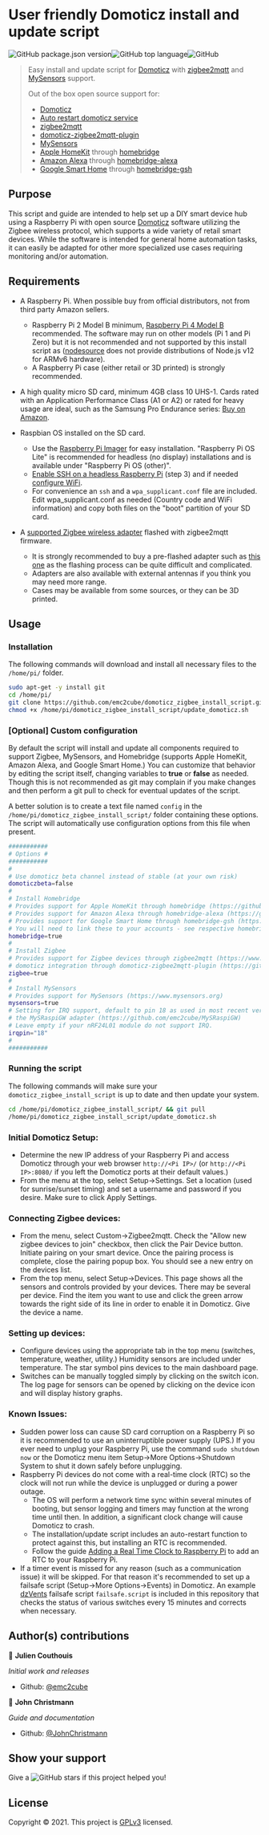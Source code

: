 # User friendly Domoticz install and update script

![GitHub package.json version](https://img.shields.io/github/package-json/v/emc2cube/domoticz_zigbee_install_script)![GitHub top language](https://img.shields.io/github/languages/top/emc2cube/domoticz_zigbee_install_script?color=green)![GitHub](https://img.shields.io/github/license/emc2cube/domoticz_zigbee_install_script?color=yellow)

> Easy install and update script for [Domoticz](https://domoticz.com) with [zigbee2mqtt](https://www.zigbee2mqtt.io) and [MySensors](https://www.mysensors.org) support.
>
> Out of the box open source support for:
> * [Domoticz](https://domoticz.com)
> * [Auto restart domoticz service](https://github.com/agambier/domoticz_addons)
> * [zigbee2mqtt](https://www.zigbee2mqtt.io)
> * [domoticz-zigbee2mqtt-plugin](https://github.com/stas-demydiuk/domoticz-zigbee2mqtt-plugin)
> * [MySensors](https://www.mysensors.org)
> * [Apple HomeKit](https://developer.apple.com/homekit/) through [homebridge](https://github.com/homebridge/homebridge)
> * [Amazon Alexa](https://alexa.amazon.com/) through [homebridge-alexa](https://github.com/NorthernMan54/homebridge-alexa)
> * [Google Smart Home](https://assistant.google.com) through [homebridge-gsh](https://github.com/oznu/homebridge-gsh)

## Purpose

This script and guide are intended to help set up a DIY smart device hub using a Raspberry Pi with open source [Domoticz](https://domoticz.com/) software utilizing the Zigbee wireless protocol, which supports a wide variety of retail smart devices. While the software is intended for general home automation tasks, it can easily be adapted for other more specialized use cases requiring monitoring and/or automation.

## Requirements

* A Raspberry Pi. When possible buy from official distributors, not from third party Amazon sellers.
	* Raspberry Pi 2 Model B minimum, [Raspberry Pi 4 Model B](https://www.raspberrypi.org/products/raspberry-pi-4-model-b/) recommended.  The software may run on other models (Pi 1 and Pi Zero) but it is not recommended and not supported by this install script as ([nodesource](https://nodesource.com) does not provide distributions of Node.js v12 for ARMv6 hardware).
	* A Raspberry Pi case (either retail or 3D printed) is strongly recommended.

* A high quality micro SD card, minimum 4GB class 10 UHS-1. Cards rated with an Application Performance Class (A1 or A2) or rated for heavy usage are ideal, such as the Samsung Pro Endurance series: [Buy on Amazon](https://amzn.to/2XOH0c3).

* Raspbian OS installed on the SD card.
	* Use the [Raspberry Pi Imager](https://www.raspberrypi.org/software/) for easy installation. "Raspberry Pi OS Lite" is recommended for headless (no display) installations and is available under "Raspberry Pi OS (other)".
	* [Enable SSH on a headless Raspberry Pi](https://www.raspberrypi.org/documentation/remote-access/ssh/README.md) (step 3) and if needed [configure WiFi](https://www.raspberrypi.org/documentation/configuration/wireless/headless.md).
	* For convenience an `ssh` and a `wpa_supplicant.conf` file are included. Edit wpa_supplicant.conf as needed (Country code and WiFi information) and copy both files on the "boot" partition of your SD card.

* A [supported Zigbee wireless adapter](https://www.zigbee2mqtt.io/information/supported_adapters.html) flashed with zigbee2mqtt firmware.
	* It is strongly recommended to buy a pre-flashed adapter such as [this one](https://www.aliexpress.com/item/4000818147676.html) as the flashing process can be quite difficult and complicated.
	* Adapters are also available with external antennas if you think you may need more range.
	* Cases may be available from some sources, or they can be 3D printed.

## Usage

### Installation

The following commands will download and install all necessary files to the `/home/pi/` folder.

```sh
sudo apt-get -y install git
cd /home/pi/
git clone https://github.com/emc2cube/domoticz_zigbee_install_script.git
chmod +x /home/pi/domoticz_zigbee_install_script/update_domoticz.sh
```

### [Optional] Custom configuration

By default the script will install and update all components required to support Zigbee, MySensors, and Homebridge (supports Apple HomeKit, Amazon Alexa, and Google Smart Home.)
You can customize that behavior by editing the script itself, changing variables to **true** or **false** as needed. Though this is not recommended as git may complain if you make changes and then perform a git pull to check for eventual updates of the script.

A better solution is to create a text file named `config` in the `/home/pi/domoticz_zigbee_install_script/` folder containing these options. The script will automatically use configuration options from this file when present.

```sh
###########
# Options #
###########
#
# Use domoticz beta channel instead of stable (at your own risk)
domoticzbeta=false
#
# Install Homebridge
# Provides support for Apple HomeKit through homebridge (https://github.com/homebridge/homebridge)
# Provides support for Amazon Alexa through homebridge-alexa (https://github.com/NorthernMan54/homebridge-alexa)
# Provides support for Google Smart Home through homebridge-gsh (https://github.com/oznu/homebridge-gsh)
# You will need to link these to your accounts - see respective homebridge plugin websites
homebridge=true
#
# Install Zigbee
# Provides support for Zigbee devices through zigbee2mqtt (https://www.zigbee2mqtt.io) and
# domoticz integration through domoticz-zigbee2mqtt-plugin (https://github.com/stas-demydiuk/domoticz-zigbee2mqtt-plugin)
zigbee=true
#
# Install MySensors
# Provides support for MySensors (https://www.mysensors.org)
mysensors=true
# Setting for IRQ support, default to pin 18 as used in most recent versions of
# the MySRaspiGW adapter (https://github.com/emc2cube/MySRaspiGW)
# Leave empty if your nRF24L01 module do not support IRQ.
irqpin="18"
#
###########
```

### Running the script

The following commands will make sure your ```domoticz_zigbee_install_script``` is up to date and then update your system.

```sh
cd /home/pi/domoticz_zigbee_install_script/ && git pull
/home/pi/domoticz_zigbee_install_script/update_domoticz.sh
```

### Initial Domoticz Setup:
* Determine the new IP address of your Raspberry Pi and access Domoticz through your web browser `http://<Pi IP>/` (or `http://<Pi IP>:8080/` if you left the Domoticz ports at their default values.)
* From the menu at the top, select Setup->Settings. Set a location (used for sunrise/sunset timing) and set a username and password if you desire. Make sure to click Apply Settings.

### Connecting Zigbee devices:
* From the menu, select Custom->Zigbee2mqtt. Check the "Allow new zigbee devices to join" checkbox, then click the Pair Device button. Initiate pairing on your smart device. Once the pairing process is complete, close the pairing popup box. You should see a new entry on the devices list.
* From the top menu, select Setup->Devices. This page shows all the sensors and controls provided by your devices. There may be several per device. Find the item you want to use and click the green arrow towards the right side of its line in order to enable it in Domoticz. Give the device a name.

### Setting up devices:
* Configure devices using the appropriate tab in the top menu (switches, temperature, weather, utility.) Humidity sensors are included under temperature. The star symbol pins devices to the main dashboard page.
* Switches can be manually toggled simply by clicking on the switch icon. The log page for sensors can be opened by clicking on the device icon and will display history graphs.

### Known Issues:
* Sudden power loss can cause SD card corruption on a Raspberry Pi so it is recommended to use an uninterruptible power supply (UPS.) If you ever need to unplug your Raspberry Pi, use the command `sudo shutdown now` or the Domoticz menu item Setup->More Options->Shutdown System to shut it down safely before unplugging.
* Raspberry Pi devices do not come with a real-time clock (RTC) so the clock will not run while the device is unplugged or during a power outage.
	* The OS will perform a network time sync within several minutes of booting, but sensor logging and timers may function at the wrong time until then. In addition, a significant clock change will cause Domoticz to crash.
	* The installation/update script includes an auto-restart function to protect against this, but installing an RTC is recommended.
	* Follow the guide [Adding a Real Time Clock to Raspberry Pi](https://learn.adafruit.com/adding-a-real-time-clock-to-raspberry-pi?view=all) to add an RTC to your Raspberry Pi.
* If a timer event is missed for any reason (such as a communication issue) it will be skipped. For that reason it's recommended to set up a failsafe script (Setup->More Options->Events) in Domoticz. An example [dzVents](https://www.domoticz.com/wiki/DzVents:_next_generation_Lua_scripting) failsafe script `failsafe.script` is included in this repository that checks the status of various switches every 15 minutes and corrects when necessary.

## Author(s) contributions

👤 **Julien Couthouis**

*Initial work and releases*

* Github: [@emc2cube](https://github.com/emc2cube)

👤 **John Christmann**

*Guide and documentation*

* Github: [@JohnChristmann](https://github.com/JohnChristmann/)

## Show your support

Give a ![GitHub stars](https://img.shields.io/github/stars/emc2cube/domoticz_zigbee_install_script?style=social) if this project helped you!

## License

Copyright © 2021.
This project is [GPLv3](https://github.com/emc2cube/domoticz_zigbee_install_script/blob/master/LICENSE) licensed.
